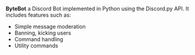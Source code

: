 <strong>ByteBot</strong> a Discord Bot implemented in Python using the Discord.py API.
            It includes features such as:
                <ul>
                  <li>Simple message moderation</li>
                  <li>Banning, kicking users</li>
                  <li>Command handling</li>
                  <li>Utility commands</li>
              </ul>
             
